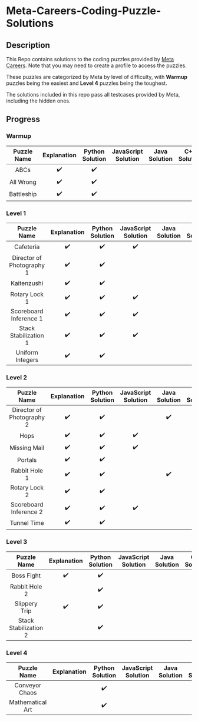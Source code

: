 # Meta-Careers-Coding-Puzzle-Solutions
## Description
This Repo contains solutions to the coding puzzles provided by [Meta Careers](https://www.metacareers.com/profile/coding_puzzles). Note that you may need to create a profile to access the puzzles. 

These puzzles are categorized by Meta by level of difficulty, with **Warmup** puzzles being the easiest and **Level 4** puzzles being the toughest.

The solutions included in this repo pass all testcases provided by Meta, including the hidden ones.

## Progress
### Warmup
| Puzzle Name               | Explanation         | Python Solution     | JavaScript Solution | Java Solution       | C++ Solution        |
| :-----------------------: | :-----------------: | :-----------------: | :-----------------: | :-----------------: | :-----------------: |
| ABCs                      | :heavy_check_mark:  | :heavy_check_mark:  |                     |                     |                     |
| All Wrong                 | :heavy_check_mark:  | :heavy_check_mark:  |                     |                     |                     |
| Battleship                | :heavy_check_mark:  | :heavy_check_mark:  |                     |                     |                     |

### Level 1
| Puzzle Name               | Explanation         | Python Solution     | JavaScript Solution | Java Solution       | C++ Solution        |
| :-----------------------: | :-----------------: | :-----------------: | :-----------------: | :-----------------: | :-----------------: |
| Cafeteria                 | :heavy_check_mark:  | :heavy_check_mark:  | :heavy_check_mark:  |                     |                     |
| Director of Photography 1 | :heavy_check_mark:  | :heavy_check_mark:  |                     |                     | :heavy_check_mark:  |
| Kaitenzushi               | :heavy_check_mark:  | :heavy_check_mark:  |                     |                     |                     |
| Rotary Lock 1             | :heavy_check_mark:  | :heavy_check_mark:  | :heavy_check_mark:  |                     |                     |
| Scoreboard Inference 1    | :heavy_check_mark:  | :heavy_check_mark:  | :heavy_check_mark:  |                     |                     |
| Stack Stabilization 1     | :heavy_check_mark:  | :heavy_check_mark:  | :heavy_check_mark:  |                     |                     |
| Uniform Integers          | :heavy_check_mark:  | :heavy_check_mark:  |                     |                     |                     |

### Level 2
| Puzzle Name               | Explanation         | Python Solution     | JavaScript Solution | Java Solution       | C++ Solution        |
| :-----------------------: | :-----------------: | :-----------------: | :-----------------: | :-----------------: | :-----------------: |
| Director of Photography 2 | :heavy_check_mark:  | :heavy_check_mark:  |                     | :heavy_check_mark:  |                     |
| Hops                      | :heavy_check_mark:  | :heavy_check_mark:  | :heavy_check_mark:  |                     |                     |
| Missing Mail              | :heavy_check_mark:  | :heavy_check_mark:  | :heavy_check_mark:  |                     |                     |
| Portals                   | :heavy_check_mark:  | :heavy_check_mark:  |                     |                     |                     | 
| Rabbit Hole 1             | :heavy_check_mark:  | :heavy_check_mark:  |                     | :heavy_check_mark:  |                     |
| Rotary Lock 2             | :heavy_check_mark:  | :heavy_check_mark:  |                     |                     | :heavy_check_mark:  |
| Scoreboard Inference 2    | :heavy_check_mark:  | :heavy_check_mark:  | :heavy_check_mark:  |                     |                     |
| Tunnel Time               | :heavy_check_mark:  | :heavy_check_mark:  |                     |                     |                     |

### Level 3
| Puzzle Name               | Explanation         | Python Solution     | JavaScript Solution | Java Solution       | C++ Solution        |
| :-----------------------: | :-----------------: | :-----------------: | :-----------------: | :-----------------: | :-----------------: |
| Boss Fight                | :heavy_check_mark:  | :heavy_check_mark:  |                     |                     |                     |
| Rabbit Hole 2             |                     | :heavy_check_mark:  |                     |                     |                     |
| Slippery Trip             | :heavy_check_mark:  | :heavy_check_mark:  |                     |                     |                     |
| Stack Stabilization 2     |                     | :heavy_check_mark:  |                     |                     |                     |

### Level 4
| Puzzle Name               | Explanation         | Python Solution     | JavaScript Solution | Java Solution       | C++ Solution        |
| :-----------------------: | :-----------------: | :-----------------: | :-----------------: | :-----------------: | :-----------------: |
| Conveyor Chaos            |                     | :heavy_check_mark:  |                     |                     |                     |
| Mathematical Art          |                     | :heavy_check_mark:  |                     |                     |                     |